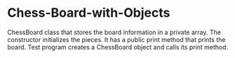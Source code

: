 # Chess-Board-with-Objects

ChessBoard class that stores the board information in a private array. The constructor initializes the pieces. It has a public print method that prints the board. Test program creates a ChessBoard object and calls its print method.
